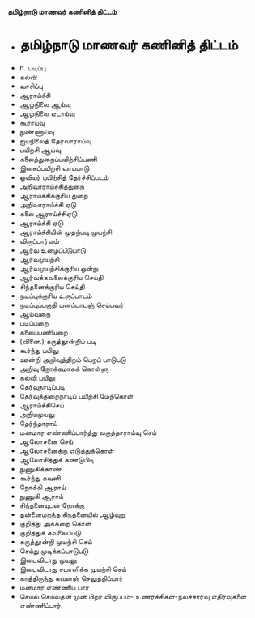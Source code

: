**தமிழ்நாடு மாணவர் கணினித் திட்டம்**
- # தமிழ்நாடு மாணவர் கணினித் திட்டம்
- n. படிப்பு
- கல்வி
- வாசிப்பு
- ஆராய்ச்சி
- ஆழ்நிலை ஆய்வு
- ஆழ்நிலை ஏடாய்வு
- கூராய்வு
- நுண்ணாய்வு
- ஐயநிலைத் தேர்வாராய்வு
- பயிற்சி ஆய்வு
- கலைத்துறைப்பயிற்சிப்பணி
- இசைப்பயிற்சி வாய்பாடு
- ஓவியர்  பயிற்சித் தேர்ச்சிப்படம்
- அறிவாராய்ச்சித்துறை
- ஆராய்ச்சிக்குரிய துறை
- அறிவாராய்ச்சி ஏடு
- கலை ஆராய்ச்சிஏடு
- ஆராய்ச்சி ஏடு
- ஆராய்ச்சியின் முதற்படி முயற்சி
- விருப்பார்வம்
- ஆர்வ உழைப்பீடுபாடு
- ஆர்வமுயற்சி
- ஆர்வமுயற்சிக்குரிய ஒன்று
- ஆர்வக்கவலைக்குரிய செய்தி
-  சிந்தனைக்குரிய செய்தி
- நடிப்புக்குரிய உருப்பாடம்
- நடிப்புப்பகுதி மனப்பாடஞ் செய்பவர்
- ஆய்வறை
- படிப்பறை
- கலைப்பணியறை
- (வினை.) கருத்தூன்றிப் படி
- கூர்ந்து பயிலு
- ஊன்றி அறிவுத்திறம் பெறப் பாடுபடு
- அறிவு நோக்கமாகக் கொள்ளு
- கல்வி பயிலு
- தேர்வுநாடிப்படி
- தேர்வுத்துறைநாடிப் பயிற்சி மேற்கொள்
- ஆராய்ச்சிசெய்
- அறியமுயலு
- தேர்ந்தாராய்
- மனமார எண்ணிப்பார்த்து  வகுத்தாராய்வு செய்
- ஆலோசனை செய்
- ஆலோசனைக்கு எடுத்துக்கொள்
- ஆலோசித்துக் கண்டுபிடி
- நுணுகிக்காண்
- கூர்ந்து கவனி
- நோக்கி ஆராய்
- நுணுகி ஆராய்
- சிந்தனையுடன் நோக்கு
- தன்னைமறந்த சிநதனையில் ஆழ்வுறு
- குறித்து அக்கறை கொள்
- குறித்துக் கவலைப்படு
- கருத்தூன்றி முயற்சி செய்
- செய்து முடிக்கப்பாடுபடு
- இடைவிடாது முயலு
- இடைவிடாது சமாளிக்க முயற்சி செய்
- காத்திருந்து கவனஞ் செலுத்திப்பார்
- மனமார எண்ணிப் பார்
- செயல் செய்வதன் முன் பிறர் விருப்பம்- உணர்ச்சிகள்-நலச்சார்வு எதிர்வுகளை எண்ணிப்பார்.

